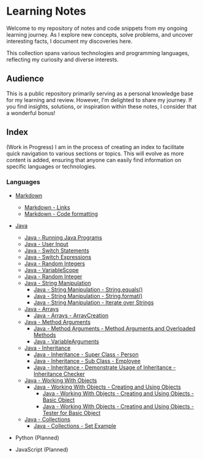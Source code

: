 # Learning Notes

Welcome to my repository of notes and code snippets from my ongoing learning
journey. As I explore new concepts, solve problems, and uncover interesting
facts, I document my discoveries here.

This collection spans various technologies and programming languages,
reflecting my curiosity and diverse interests.

## Audience

This is a public repository primarily serving as a personal knowledge base for
my learning and review. However, I'm delighted to share my journey.
If you find insights, solutions, or inspiration within these notes, I consider
that a wonderful bonus!

## Index

(Work in Progress) I am in the process of creating an index to facilitate quick
navigation to various sections or topics. This will evolve as more content is
added, ensuring that anyone can easily find information on specific languages or
technologies.

### Languages

- [Markdown](/markdown)
  - [Markdown - Links](/markdown/markdown-links.md)
  - [Markdown - Code formatting](/markdown/markdown-code-formatting.md)
- [Java](/java/)

  - [Java - Running Java Programs](/java/RunningJavaPrograms.md)
  - [Java - User Input](/java/UserInput.java)
  - [Java - Switch Statements](/java/SwitchStatements.java)
  - [Java - Switch Expressions](/java/SwitchExpressions.java)
  - [Java - Random Integers](/java/RandomInteger.java)
  - [Java - VariableScope](/java/VariableScope.java)
  - [Java - Random Integer](/java/RandomInteger.java)
  - [Java - String Manipulation](/java/stringmanipulation/)
    - [Java - String Manipulation - String.equals()](/java/stringmanipulation/StringEquals.java)
    - [Java - String Manipulation - String.format()](/java/stringmanipulation/StringFormat.java)
    - [Java - String Manipulation - Iterate over Strings](/java/stringmanipulation/IterateOverStrings.java)
  - [Java - Arrays](/java/arrayfeatures/)
    - [Java - Arrays - ArrayCreation](/java/arrayfeatures/ArrayCreation.java)
  - [Java - Method Arguments](/java/methodarguments/)
    - [Java - Method Arguments - Method Arguments and Overloaded Methods](/java/methodarguments/MethodArguments.java)
    - [Java - VariableArguments](/java/methodarguments/VariableArguments.java)
  - [Java - Inheritance](/java/inheritance/)
    - [Java - Inheritance - Super Class - Person](/java/inheritance/Person.java)
    - [Java - Inheritance - Sub Class - Employee](/java/inheritance/Employee.java)
    - [Java - Inheritance - Demonstrate Usage of Inheritance - Inheritance Checker](/java/inheritance/InheritanceChecker.java)
  - [Java - Working With Objects](/java/workingwithobjects/)
    - [Java - Working With Objects - Creating and Using Objects](/java/workingwithobjects/creatingandusingobjects/)
      - [Java - Working With Objects - Creating and Using Objects - Basic Object](/java/workingwithobjects/creatingandusingobjects/Rectangle.java)
      - [Java - Working With Objects - Creating and Using Objects - Tester for Basic Object](/java/workingwithobjects/creatingandusingobjects/RectangleTester.java)
  - [Java - Collections](/java/collections/)
    - [Java - Collections - Set Example](/java/collections/SetExample.java)

- Python (Planned)
- JavaScript (Planned)
